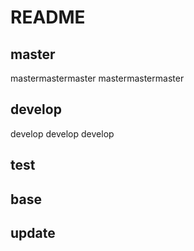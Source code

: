 # README

## master

mastermastermaster
mastermastermaster

## develop

develop
develop
develop

## test

## base

## update

